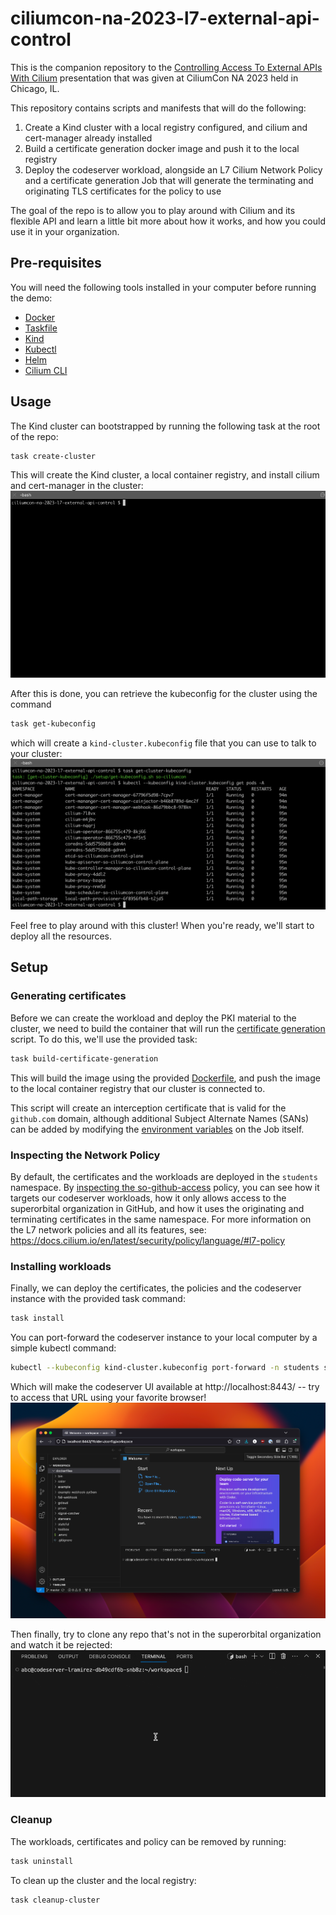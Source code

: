 # ciliumcon-na-2023-l7-external-api-control

This is the companion repository to the [Controlling Access To External APIs With Cilium][1] 
presentation that was given at CiliumCon NA 2023 held in Chicago, IL.

This repository contains scripts and manifests that will do the following:

1. Create a Kind cluster with a local registry configured, and cilium and
   cert-manager already installed
2. Build a certificate generation docker image and push it to the local
   registry
3. Deploy the codeserver workload, alongside an L7 Cilium Network Policy and a
   certificate generation Job that will generate the terminating and 
   originating TLS certificates for the policy to use

The goal of the repo is to allow you to play around with Cilium and its
flexible API and learn a little bit more about how it works, and how you
could use it in your organization.

[1]: https://colocatedeventsna2023.sched.com/event/1Rj1R/controlling-access-to-external-apis-with-cilium-luis-ramirez-superorbital

## Pre-requisites

You will need the following tools installed in your computer before running the demo:
 - [Docker](https://docs.docker.com/get-docker/)
 - [Taskfile](https://taskfile.dev/installation/)
 - [Kind](https://kind.sigs.k8s.io/)
 - [Kubectl](https://kubernetes.io/docs/tasks/tools/#kubectl)
 - [Helm](https://helm.sh/docs/intro/install/)
 - [Cilium CLI](https://docs.cilium.io/en/stable/gettingstarted/k8s-install-default/#install-the-cilium-cli)

## Usage

The Kind cluster can bootstrapped by running the following task at the root of
the repo:

```sh
task create-cluster
```

This will create the Kind cluster, a local container registry, and install
cilium and cert-manager in the cluster:
<img src="assets/1.gif">

After this is done, you can retrieve the kubeconfig for the cluster using the command

```sh
task get-kubeconfig
```

which will create a `kind-cluster.kubeconfig` file that you can use to talk to
your cluster:
<img src="assets/2.png">

Feel free to play around with this cluster! When you're ready, we'll start to
deploy all the resources.

## Setup

### Generating certificates

Before we can create the workload and deploy the PKI material to the cluster,
we need to build the container that will run the [certificate generation][2]
script. To do this, we'll use the provided task:

```sh
task build-certificate-generation
```

This will build the image using the provided [Dockerfile][3], and push the
image to the local container registry that our cluster is connected to.

[2]: ./certificate-generation/generate.sh
[3]: ./certificate-generation/Dockerfile

This script will create an interception certificate that is valid for the
`github.com` domain, although additional Subject Alternate Names (SANs) can be
added by modifying the [environment variables][4] on the Job itself.

[4]: ./kustomize/certificates/job.yaml

### Inspecting the Network Policy

By default, the certificates and the workloads are deployed in the `students`
namespace. By [inspecting the so-github-access][5] policy, you can see how it
targets our codeserver workloads, how it only allows access to the superorbital
organization in GitHub, and how it uses the originating and terminating
certificates in the same namespace. For more information on the L7 network
policies and all its features, see: https://docs.cilium.io/en/latest/security/policy/language/#l7-policy

[5]: ./kustomize/policies/policy.yaml

### Installing workloads

Finally, we can deploy the certificates, the policies and the codeserver
instance with the provided task command:

```sh
task install
```

You can port-forward the codeserver instance to your local computer by a simple
kubectl command:

```sh
kubectl --kubeconfig kind-cluster.kubeconfig port-forward -n students service/codeserver-lramirez 8443:8443
```

Which will make the codeserver UI available at http://localhost:8443/ -- try
to access that URL using your favorite browser!
<img src="assets/3.png">

Then finally, try to clone any repo that's not in the superorbital
organization and watch it be rejected:
<img src="assets/4.gif">

### Cleanup

The workloads, certificates and policy can be removed by running:
```sh
task uninstall
```

To clean up the cluster and the local registry:

```sh
task cleanup-cluster
```

